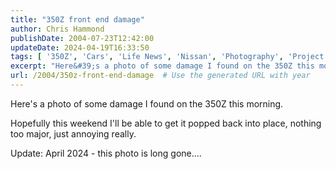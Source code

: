 ```yaml
---
title: "350Z front end damage"
author: Chris Hammond
publishDate: 2004-07-23T12:42:00
updateDate: 2024-04-19T16:33:50
tags: [ '350Z', 'Cars', 'Life News', 'Nissan', 'Photography', 'Project 350Z', 'Project350z', 'Project350zcom' ]
excerpt: "Here&#39;s a photo of some damage I found on the 350Z this morning. Hopefully this weekend I&#39;ll be able to get it popped back into place, nothing too major, just annoying... "
url: /2004/350z-front-end-damage  # Use the generated URL with year
---
```

<p>Here&#39;s a photo of some damage I found on the 350Z this morning.</p>  <p>Hopefully this weekend I&#39;ll be able to get it popped back into place, nothing too major, just annoying really.</p>  <p>Update: April 2024 - this photo is long gone....</p>
